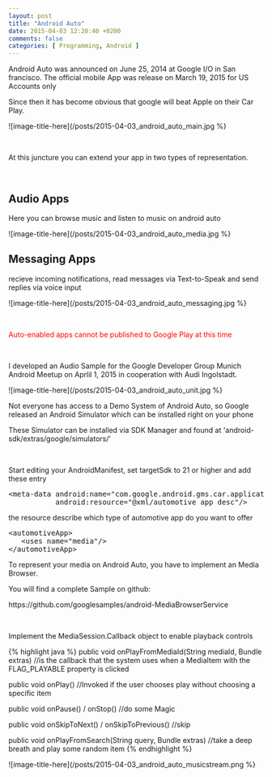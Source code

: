 ```yaml
---
layout: post
title: "Android Auto"
date: 2015-04-03 12:20:40 +0200
comments: false
categories: [ Programming, Android ]
---
```

<p>Android Auto was announced on June 25, 2014 at Google I/O in San francisco.
The official mobile App was release on March 19, 2015 for US Accounts only</p>
<p>Since then it has become obvious that google will beat Apple on their Car Play.</p>

![image-title-here](/posts/2015-04-03_android_auto_main.jpg %}

<p>&nbsp;</p>
<p>At this juncture you can extend your app in two types of representation.</p>
<p>&nbsp;</p>
<h2>Audio Apps</h2>
<p>Here you can browse music and listen to music on android auto</p>
![image-title-here](/posts/2015-04-03_android_auto_media.jpg %}

<!-- more -->

<h2>Messaging Apps</h2>
<p>recieve incoming notifications, read messages via Text-to-Speak and send replies via voice input</p>
![image-title-here](/posts/2015-04-03_android_auto_messaging.jpg %}
<p>&nbsp;</p>

<p style="color: #ff0000">Auto-enabled apps cannot be published to Google Play at this time</p>
<p>&nbsp;</p>

<p>I developed an Audio Sample for the Google Developer Group Munich Android Meetup on Aprlil 1, 2015 
in cooperation with Audi Ingolstadt.</p>
![image-title-here](/posts/2015-04-03_android_auto_unit.jpg %}

<p>Not everyone has access to a Demo System of Android Auto, so Google released an Android Simulator which can be installed right on your phone</p>
<p>These Simulator can be installed via SDK Manager and found at 'android-sdk/extras/google/simulators/'</p>
<p>&nbsp;</p>
<p>Start editing your AndroidManifest, set targetSdk to 21 or higher and add these entry
<pre>&lt;meta-data android:name="com.google.android.gms.car.application"
           android:resource="@xml/automotive_app_desc"/&gt;
</pre>

<p>the resource describe which type of automotive app do you want to offer</p>
<pre>
&lt;automotiveApp&gt;
   &lt;uses name="media"/&gt;
&lt;/automotiveApp&gt;
</pre>

<p>To represent your media on Android Auto, you have to implement an Media Browser.</p>
<p>You will find a complete Sample on github: </p>
<p>https://github.com/googlesamples/android-MediaBrowserService</p>
<p>&nbsp;</p>

<p>Implement the MediaSession.Callback object to enable playback controls</p>
{% highlight java %}
public void onPlayFromMediaId(String mediaId, Bundle extras)
    //is the callback that the system uses when a MediaItem with the FLAG_PLAYABLE property is clicked

public void onPlay()
    //Invoked if the user chooses play without choosing a specific item

public void onPause() / onStop()
    //do some Magic

public void onSkipToNext() / onSkipToPrevious()
    //skip

public void onPlayFromSearch(String query, Bundle extras)
    //take a deep breath and play some random item
{% endhighlight %}
</pre>

![image-title-here](/posts/2015-04-03_android_auto_musicstream.png %}
<p>&nbsp;</p>